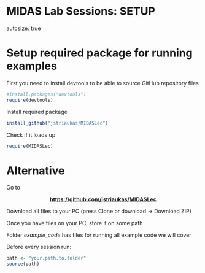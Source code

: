 MIDAS Lab Sessions: SETUP
========================================================
autosize: true

    
Setup required package for running examples
========================================================
First you need to install devtools to be able to source GitHub repository files

```r
#install.packages("devtools")
require(devtools)
```
Install required package


```r
install_github("jstriaukas/MIDASLec")
```
Check if it loads up


```r
require(MIDASLec)
```

Alternative
========================================================

Go to

<center>

**https://github.com/jstriaukas/MIDASLec**

</center>




Download all files to your PC (press Clone or download -> Download ZIP)

Once you have files on your PC, store it on some path

Folder *example_code* has files for running all example code we will cover

Before every session run:



```r
path <- "your.path.to.folder"
source(path)
```


